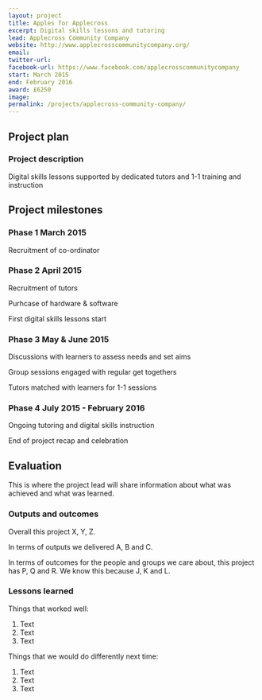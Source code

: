 ```yaml
---
layout: project
title: Apples for Applecross
excerpt: Digital skills lessons and tutoring
lead: Applecross Community Company
website: http://www.applecrosscommunitycompany.org/
email: 
twitter-url:
facebook-url: https://www.facebook.com/applecrosscommunitycompany
start: March 2015
end: February 2016
award: £6250
image:
permalink: /projects/applecross-community-company/
---
```


## Project plan

### Project description

Digital skills lessons supported by dedicated tutors and 1-1 training and instruction

## Project milestones

### Phase 1 March 2015

Recruitment of co-ordinator

### Phase 2 April 2015

Recruitment of tutors

Purhcase of hardware & software

First digital skills lessons start

### Phase 3 May & June 2015

Discussions with learners to assess needs and set aims

Group sessions engaged with regular get togethers

Tutors matched with learners for 1-1 sessions

### Phase 4 July 2015 - February 2016

Ongoing tutoring and digital skills instruction

End of project recap and celebration



## Evaluation

This is where the project lead will share information about what was achieved and what was learned.

### Outputs and outcomes

Overall this project X, Y, Z.

In terms of outputs we delivered A, B and C.

In terms of outcomes for the people and groups we care about, this project has P, Q and R. We know this because J, K and L.

### Lessons learned

Things that worked well:

1. Text
2. Text
3. Text

Things that we would do differently next time:

1. Text
2. Text
3. Text
